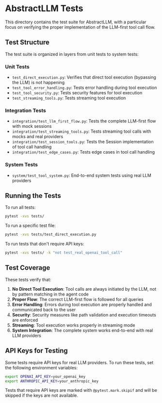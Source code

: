 # AbstractLLM Tests

This directory contains the test suite for AbstractLLM, with a particular focus on verifying the proper implementation of the LLM-first tool call flow.

## Test Structure

The test suite is organized in layers from unit tests to system tests:

### Unit Tests

- `test_direct_execution.py`: Verifies that direct tool execution (bypassing the LLM) is not happening
- `test_tool_error_handling.py`: Tests error handling during tool execution
- `test_tool_security.py`: Tests security features for tool execution
- `test_streaming_tools.py`: Tests streaming tool execution

### Integration Tests

- `integration/test_llm_first_flow.py`: Tests the complete LLM-first flow with mock sessions
- `integration/test_streaming_tools.py`: Tests streaming tool calls with mocks and real providers
- `integration/test_session_tools.py`: Tests the Session implementation of tool call handling
- `integration/test_edge_cases.py`: Tests edge cases in tool call handling

### System Tests

- `system/test_tool_system.py`: End-to-end system tests using real LLM providers

## Running the Tests

To run all tests:

```bash
pytest -xvs tests/
```

To run a specific test file:

```bash
pytest -xvs tests/test_direct_execution.py
```

To run tests that don't require API keys:

```bash
pytest -xvs tests/ -k "not test_real_openai_tool_call"
```

## Test Coverage

These tests verify that:

1. **No Direct Tool Execution**: Tool calls are always initiated by the LLM, not by pattern matching in the agent code
2. **Proper Flow**: The correct LLM-first flow is followed for all queries
3. **Error Handling**: Errors during tool execution are properly handled and communicated back to the user
4. **Security**: Security measures like path validation and execution timeouts are enforced
5. **Streaming**: Tool execution works properly in streaming mode
6. **System Integration**: The complete system works end-to-end with real LLM providers

## API Keys for Testing

Some tests require API keys for real LLM providers. To run these tests, set the following environment variables:

```bash
export OPENAI_API_KEY=your_openai_key
export ANTHROPIC_API_KEY=your_anthropic_key
```

Tests that require API keys are marked with `@pytest.mark.skipif` and will be skipped if the keys are not available. 